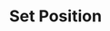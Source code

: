 ---
tag: g092
codes:
- G92
title: Set Position
long:
- Set the current position to the values specified. In Marlin 1.1.0 and up, the software
  endstops are adjusted to preserve the physical movement limits. Thus you could use
  `G92` to set the middle of the bed to 0,0 and then run .gcode that was sliced for
  a Deltabot.
notes:
- In earlier versions of Marlin `G92` doesn't update the software endstops, so it
  was unsupported to set coordinates outside these boundaries. In Marlin 1.1.0 and
  up, the physical boundaries are maintained. This means you can no longer use `G92`
  to move below the bed, for example.
parameters:
- tag: X
  optional: true
  description: New X axis position
  values:
  - tag: pos
    type: float
- tag: Y
  optional: true
  description: New Y axis position
  values:
  - tag: pos
    type: float
- tag: Z
  optional: true
  description: New Z axis position
  values:
  - tag: pos
    type: float
- tag: E
  optional: true
  description: New extruder position
  values:
  - tag: pos
    type: float
example: 
examples:
- pre:
  - Specify that the nozzle's current X position is 10 and the current extruder position
    is 90.
  code:
  - G92 X10 E90
- pre:
  - Specify that the nozzle's current XYZ position is 0, 0, 0.
  code:
  - G92 X0 Y0 Z0
---